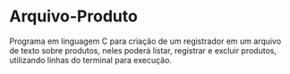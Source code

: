 # Arquivo-Produto
 Programa em linguagem C para criação de um registrador em um arquivo de texto sobre produtos, neles poderá listar, registrar e excluir produtos, utilizando linhas do terminal para execução.
